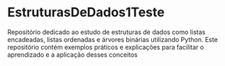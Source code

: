 # EstruturasDeDados1Teste
Repositório dedicado ao estudo de estruturas de dados como listas encadeadas, listas ordenadas e árvores binárias utilizando Python. Este repositório contém exemplos práticos e explicações para facilitar o aprendizado e a aplicação desses conceitos

